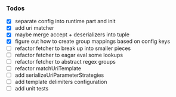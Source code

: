 <!-- ### Example

```
// connectionPlans.ts

  export const connectionPlans = {
    customer: {
      getDetails = id => ({
        uri: `customer/$(id}`,
        requestMethod: constants.get,
        extractionStep: r => r.customer
      })
    }
    ...
  } 
  
// Component.ts
 
async getCustomerData() {
  const id = 42
  const plan = connectionPlans.customer.getDetails(id);
  
  const customer = await fetcher(plan);
  
  // custom logic over customers
}
``` -->

### Todos

* [x] separate config into runtime part and init
* [x] add uri matcher
* [x] maybe merge accept + deserializers into tuple
* [x] figure out how to create group mappings based on config keys
* [ ] refactor fetcher to break up into smaller pieces
* [ ] refactor fetcher to eagar eval some lookups
* [ ] refactor fetcher to abstract regex groups
* [ ] refactor matchUriTemplate
* [ ] add serializeUriParameterStrategies
* [ ] add template delimiters configuration
* [ ] add unit tests